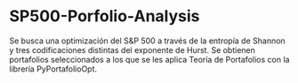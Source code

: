 # SP500-Porfolio-Analysis
Se busca una optimización del S&amp;P 500 a través de la entropía de Shannon y tres codificaciones distintas del exponente de Hurst.  Se obtienen portafolios seleccionados a los que se les aplica Teoría de Portafolios con la librería PyPortafolioOpt.

